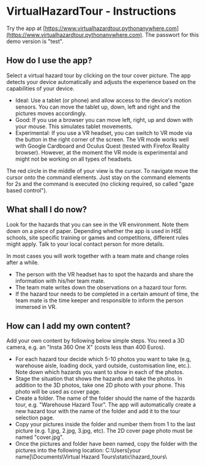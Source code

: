 # VirtualHazardTour - Instructions

Try the app at [https://www.virtualhazardtour.pythonanywhere.com](https://www.virtualhazardtour.pythonanywhere.com). The passwort for this demo version is "test".

## How do I use the app?
Select a virtual hazard tour by clicking on the tour cover picture. The app detects your device automatically and adjusts the experience based on the capabilities of your device.

* Ideal: Use a tablet (or phone) and allow access to the device's motion sensors. You can move the tablet up, down, left and right and the pictures moves accordingly.
* Good: If you use a browser you can move left, right, up and down with your mouse. This simulates tablet movements.
* Experimental: If you use a VR headset, you can switch to VR mode via the button in the right corner of the screen. The VR mode works well with Google Cardboard and Oculus Quest (tested with Firefox Reality browser). However, at the moment the VR mode is experimental and might not be working on all types of headsets.

The red circle in the middle of your view is the cursor. To navigate move the cursor onto the command elements. Just stay on the command elements for 2s and the command is executed (no clicking required, so called "gaze based control").

## What shall I do now?
Look for the hazards that you can see in the VR environment. Note them down on a piece of paper. Depending whether the app is used in HSE schools, site specific training or games and competitions, different rules might apply. Talk to your local contact person for more details.

In most cases you will work together with a team mate and change roles after a while.

* The person with the VR headset has to spot the hazards and share the information with his/her team mate.
* The team mate writes down the observations on a hazard tour form.
* If the hazard tour needs to be completed in a certain amount of time, the team mate is the time keeper and responsible to inform the person immersed in VR.

## How can I add my own content?
Add your own content by following below simple steps. You need a 3D camera, e.g. an "Insta 360 One X" (costs less than 400 Euros).

* For each hazard tour decide which 5-10 photos you want to take (e.g, warehouse aisle, loading dock, yard outside, customisation line, etc.). Note down which hazards you want to show in each of the photos.
* Stage the situation that shows the hazards and take the photos. In addition to the 3D photos, take one 2D photo with your phone. This photo will be used as cover page.
* Create a folder. The name of the folder should the name of the hazards tour, e.g. "Warehouse Hazard Tour". The app will automatically create a new hazard tour with the name of the folder and add it to the tour selection page.
* Copy your pictures inside the folder and number them from 1 to the last picture (e.g. 1.jpg, 2.jpg, 3.jpg, etc). The 2D cover page photo must be named "cover.jpg".
* Once the pictures and folder have been named, copy the folder with the pictures into the following location: C:\Users\[your name]\Documents\Virtual Hazard Tours\static\hazard_tours\
